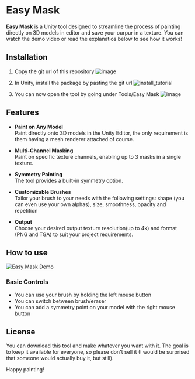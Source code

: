 # Easy Mask
**Easy Mask** is a Unity tool designed to streamline the process of painting directly on 3D models in editor and save your ourpur in a texture. You can watch the demo video or read the explanatios below to see how it works!
  
## Installation
1. Copy the git url of this repository
![image](https://github.com/user-attachments/assets/8f295f7a-f391-4915-9763-dbe33acc0e5f)

2. In Unity, install the package by pasting the git url
![install_tutorial](https://github.com/user-attachments/assets/918cd466-6a7f-40eb-a182-d30b0b93f102)

3. You can now open the tool by going under Tools/Easy Mask
![image](https://github.com/user-attachments/assets/3528191a-8f8e-416d-87df-0167b3c5e9ed)

## Features
- **Paint on Any Model**  
  Paint directly onto 3D models in the Unity Editor, the only requirement is them having a mesh renderer attached of course.

- **Multi-Channel Masking**  
  Paint on specific texture channels, enabling up to 3 masks in a single texture.

- **Symmetry Painting**  
  The tool provides a built-in symmetry option.

- **Customizable Brushes**  
  Tailor your brush to your needs with the following settings: shape (you can even use your own alphas), size, smoothness, opacity and repetition

- **Output**  
  Choose your desired output texture resolution(up to 4k) and format (PNG and TGA) to suit your project requirements.
  
## How to use
[![Easy Mask Demo](https://github.com/user-attachments/assets/8f7a9052-3cf3-4b9e-80e5-54cb6e17ddb0)](https://www.youtube.com/watch?v=2KndpkIZ50A) 
### Basic Controls
- You can use your brush by holding the left mouse button
- You can switch between brush/eraser
- You can add a symmetry point on your model with the right mouse button

## License
You can download this tool and make whatever you want with it. The goal is to keep it available for everyone, so please don't sell it (I would be surprised that someone would actually buy it, but still).

Happy painting! 

